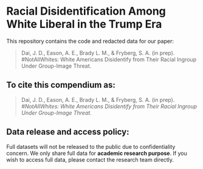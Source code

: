 # Racial Disidentification Among White Liberal in the Trump Era
This repository contains the code and redacted data for our paper:
>	Dai, J. D., Eason, A. E., Brady L. M., & Fryberg, S. A. (in prep). #NotAllWhites: White Americans Disidentify from Their Racial Ingroup Under Group-Image Threat.
## To cite this compendium as:
> Dai, J. D., Eason, A. E., Brady L. M., & Fryberg, S. A. (in prep). *#NotAllWhites: White Americans Disidentify from Their Racial Ingroup Under Group-Image Threat.*
## Data release and access policy:
Full datasets will not be released to the public due to confidentiality concern. We only share full data for **academic research purpose**. If you wish to access full data, please contact the research team directly. 
